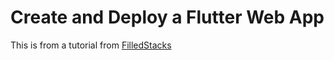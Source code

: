 # Create and Deploy a Flutter Web App

This is from a tutorial from [FilledStacks](https://www.filledstacks.com/post/create-and-deploy-a-flutter-web-app/)
